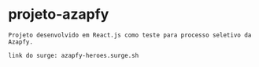 # projeto-azapfy
```
Projeto desenvolvido em React.js como teste para processo seletivo da Azapfy.

link do surge: azapfy-heroes.surge.sh
```
